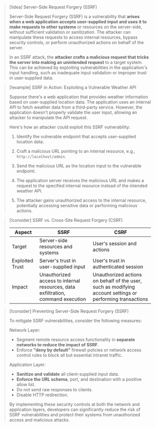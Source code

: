 > [!idea] Server-Side Request Forgery (SSRF)
> 
> Server-Side Request Forgery (SSRF) is a vulnerability that **arises when a web application accepts user-supplied input and uses it to make requests to other systems** or resources on the server-side, without sufficient validation or sanitization. The attacker can manipulate these requests to access internal resources, bypass security controls, or perform unauthorized actions on behalf of the server.
> 
> In an SSRF attack, the **attacker crafts a malicious request that tricks the server into making an unintended request** to a target system. This can be achieved by exploiting vulnerabilities in the application's input handling, such as inadequate input validation or improper trust in user-supplied data.

> [!example] SSRF in Action: Exploiting a Vulnerable Weather API
>
> Suppose there's a web application that provides weather information based on user-supplied location data. The application uses an internal API to fetch weather data from a third-party service. However, the application doesn't properly validate the user input, allowing an attacker to manipulate the API request.
>
> Here's how an attacker could exploit this SSRF vulnerability:
>
> 1. Identify the vulnerable endpoint that accepts user-supplied location data.
>
> 2. Craft a malicious URL pointing to an internal resource, e.g., `http://localhost/admin`.
>
> 3. Send the malicious URL as the location input to the vulnerable endpoint.
>
> 4. The application server receives the malicious URL and makes a request to the specified internal resource instead of the intended weather API.
>
> 5. The attacker gains unauthorized access to the internal resource, potentially accessing sensitive data or performing malicious actions.

> [!consider] SSRF vs. Cross-Site Request Forgery (CSRF)
> 
> | Aspect | SSRF | CSRF |
> |--------|------|------|
> | Target | Server-side resources and systems | User's session and actions |
> | Exploited Trust | Server's trust in user-supplied input | User's trust in authenticated session |
> | Impact | Unauthorized access to internal resources, data exfiltration, command execution | Unauthorized actions on behalf of the user, such as modifying account settings or performing transactions |

> [!consider] Preventing Server-Side Request Forgery (SSRF)
>
> To mitigate SSRF vulnerabilities, consider the following measures:
>
> Network Layer:
> - Segment remote resource access functionality in **separate networks to reduce the impact of SSRF**.
> - Enforce **"deny by default"** firewall policies or network access control rules to block all but essential intranet traffic.
>
> Application Layer:
> - **Sanitize and validate** all client-supplied input data.
> - **Enforce the URL schema**, port, and destination with a positive allow list.
> - Do not send raw responses to clients.
> - Disable HTTP redirection.
>
> By implementing these security controls at both the network and application layers, developers can significantly reduce the risk of SSRF vulnerabilities and protect their systems from unauthorized access and malicious attacks.